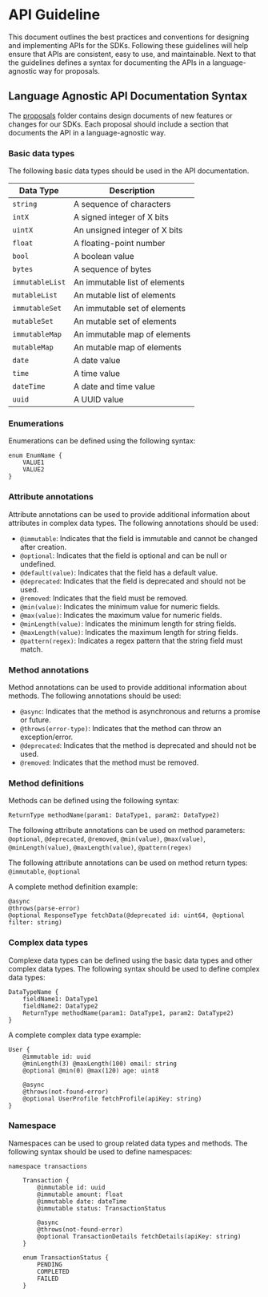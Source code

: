 # API Guideline

This document outlines the best practices and conventions for designing and implementing APIs for the SDKs.
Following these guidelines will help ensure that APIs are consistent, easy to use, and maintainable.
Next to that the guidelines defines a syntax for documenting the APIs in a language-agnostic way for proposals.

## Language Agnostic API Documentation Syntax

The [proposals](../proposals) folder contains design documents of new features or changes for our SDKs.
Each proposal should include a section that documents the API in a language-agnostic way.

### Basic data types

The following basic data types should be used in the API documentation.

| Data Type       | Description                   |
|-----------------|-------------------------------|
| `string`        | A sequence of characters      |
| `intX`          | A signed integer of X bits    |
| `uintX`         | An unsigned integer of X bits |
| `float`         | A floating-point number       |
| `bool`          | A boolean value               |
| `bytes`         | A sequence of bytes           |
| `immutableList` | An immutable list of elements |
| `mutableList`   | An mutable list of elements   |
| `immutableSet`  | An immutable set of elements  |
| `mutableSet`    | An mutable set of elements    |
| `immutableMap`  | An immutable map of elements  |
| `mutableMap`    | An mutable map of elements    |
| `date`          | A date value                  |
| `time`          | A time value                  |
| `dateTime`      | A date and time value         |
| `uuid`          | A UUID value                  |

### Enumerations

Enumerations can be defined using the following syntax:
```
enum EnumName {
    VALUE1
    VALUE2
}
```

### Attribute annotations

Attribute annotations can be used to provide additional information about attributes in complex data types.
The following annotations should be used:
- `@immutable`: Indicates that the field is immutable and cannot be changed after creation.
- `@optional`: Indicates that the field is optional and can be null or undefined.
- `@default(value)`: Indicates that the field has a default value.
- `@deprecated`: Indicates that the field is deprecated and should not be used.
- `@removed`: Indicates that the field must be removed.
- `@min(value)`: Indicates the minimum value for numeric fields.
- `@max(value)`: Indicates the maximum value for numeric fields.
- `@minLength(value)`: Indicates the minimum length for string fields.
- `@maxLength(value)`: Indicates the maximum length for string fields.
- `@pattern(regex)`: Indicates a regex pattern that the string field must match.

### Method annotations

Method annotations can be used to provide additional information about methods.
The following annotations should be used:
- `@async`: Indicates that the method is asynchronous and returns a promise or future.
- `@throws(error-type)`: Indicates that the method can throw an exception/error.
- `@deprecated`: Indicates that the method is deprecated and should not be used.
- `@removed`: Indicates that the method must be removed.

### Method definitions

Methods can be defined using the following syntax:

```
ReturnType methodName(param1: DataType1, param2: DataType2)
```

The following attribute annotations can be used on method parameters: `@optional`, `@deprecated`, `@removed`, `@min(value)`, `@max(value)`, `@minLength(value)`, `@maxLength(value)`, `@pattern(regex)`

The following attribute annotations can be used on method return types: `@immutable`, `@optional`

A complete method definition example:
```
@async
@throws(parse-error)
@optional ResponseType fetchData(@deprecated id: uint64, @optional filter: string)
```

### Complex data types

Complexe data types can be defined using the basic data types and other complex data types.
The following syntax should be used to define complex data types:
```
DataTypeName {
    fieldName1: DataType1
    fieldName2: DataType2
    ReturnType methodName(param1: DataType1, param2: DataType2)
}
```
A complete complex data type example:
```
User {
    @immutable id: uuid
    @minLength(3) @maxLength(100) email: string
    @optional @min(0) @max(120) age: uint8
    
    @async
    @throws(not-found-error)
    @optional UserProfile fetchProfile(apiKey: string)
}
```

### Namespace

Namespaces can be used to group related data types and methods.
The following syntax should be used to define namespaces:
```
namespace transactions

    Transaction {
        @immutable id: uuid
        @immutable amount: float
        @immutable date: dateTime
        @immutable status: TransactionStatus

        @async
        @throws(not-found-error)
        @optional TransactionDetails fetchDetails(apiKey: string)
    }

    enum TransactionStatus {
        PENDING
        COMPLETED
        FAILED
    }
```